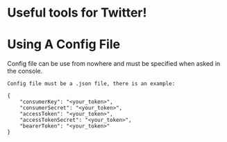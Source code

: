 # Useful tools for Twitter!

# Using A Config File
Config file can be use from nowhere and must be specified when asked in the console.

``Config file must be a .json file, there is an example:``

```
{
    "consumerKey": "<your_token>",
    "consumerSecret": "<your_token>",
    "accessToken": "<your_token>",
    "accessTokenSecret": "<your_token>",
    "bearerToken": "<your_token>"
}
```